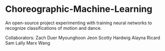 # Choreographic-Machine-Learning

An open-source project experimenting with training neural networks to recognize classifications of motion and dance.

Collaborators:
Zach Duer
Myounghoon Jeon
Scotty Hardwig
Alayna Ricard
Sam Lally
Marx Wang
